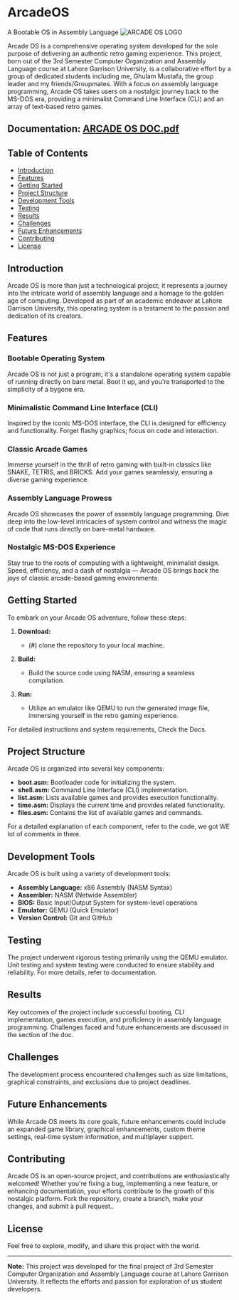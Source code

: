 # ArcadeOS
A Bootable OS in Assembly Language
![ARCADE OS LOGO](https://github.com/Musxeto/ArcadeOS/assets/138971833/6244cbf9-8e32-4181-ae2b-4661c864207d)


Arcade OS is a comprehensive operating system developed for the sole purpose of delivering an authentic retro gaming experience. This project, born out of the 3rd Semester Computer Organization and Assembly Language course at Lahore Garrison University, is a collaborative effort by a group of dedicated students including me, Ghulam Mustafa, the group leader and my friends/Groupmates. With a focus on assembly language programming, Arcade OS takes users on a nostalgic journey back to the MS-DOS era, providing a minimalist Command Line Interface (CLI) and an array of text-based retro games.

## Documentation: [ARCADE OS DOC.pdf](https://github.com/Musxeto/ArcadeOS/files/14602132/ARCADE.OS.DOC.pdf)

## Table of Contents
- [Introduction](#introduction)
- [Features](#features)
- [Getting Started](#getting-started)
- [Project Structure](#project-structure)
- [Development Tools](#development-tools)
- [Testing](#testing)
- [Results](#results)
- [Challenges](#challenges)
- [Future Enhancements](#future-enhancements)
- [Contributing](#contributing)
- [License](#license)
  

## Introduction

Arcade OS is more than just a technological project; it represents a journey into the intricate world of assembly language and a homage to the golden age of computing. Developed as part of an academic endeavor at Lahore Garrison University, this operating system is a testament to the passion and dedication of its creators.

## Features

### Bootable Operating System
Arcade OS is not just a program; it's a standalone operating system capable of running directly on bare metal. Boot it up, and you're transported to the simplicity of a bygone era.

### Minimalistic Command Line Interface (CLI)
Inspired by the iconic MS-DOS interface, the CLI is designed for efficiency and functionality. Forget flashy graphics; focus on code and interaction.

### Classic Arcade Games
Immerse yourself in the thrill of retro gaming with built-in classics like SNAKE, TETRIS, and BRICKS. Add your games seamlessly, ensuring a diverse gaming experience.

### Assembly Language Prowess
Arcade OS showcases the power of assembly language programming. Dive deep into the low-level intricacies of system control and witness the magic of code that runs directly on bare-metal hardware.

### Nostalgic MS-DOS Experience
Stay true to the roots of computing with a lightweight, minimalist design. Speed, efficiency, and a dash of nostalgia — Arcade OS brings back the joys of classic arcade-based gaming environments.

## Getting Started

To embark on your Arcade OS adventure, follow these steps:

1. **Download:**
   - (#) clone the repository to your local machine.

2. **Build:**
   - Build the source code using NASM, ensuring a seamless compilation.

3. **Run:**
   - Utilize an emulator like QEMU to run the generated image file, immersing yourself in the retro gaming experience.

For detailed instructions and system requirements, Check the Docs.

## Project Structure

Arcade OS is organized into several key components:

- **boot.asm:** Bootloader code for initializing the system.
- **shell.asm:** Command Line Interface (CLI) implementation.
- **list.asm:** Lists available games and provides execution functionality.
- **time.asm:** Displays the current time and provides related functionality.
- **files.asm:** Contains the list of available games and commands.

For a detailed explanation of each component, refer to the code, we got WE lot of comments in there.

## Development Tools

Arcade OS is built using a variety of development tools:

- **Assembly Language:** x86 Assembly (NASM Syntax)
- **Assembler:** NASM (Netwide Assembler)
- **BIOS:** Basic Input/Output System for system-level operations
- **Emulator:** QEMU (Quick Emulator)
- **Version Control:** Git and GitHub

## Testing

The project underwent rigorous testing primarily using the QEMU emulator. Unit testing and system testing were conducted to ensure stability and reliability. For more details, refer to documentation.

## Results

Key outcomes of the project include successful booting, CLI implementation, games execution, and proficiency in assembly language programming. Challenges faced and future enhancements are discussed in the section of the doc.

## Challenges

The development process encountered challenges such as size limitations, graphical constraints, and exclusions due to project deadlines.

## Future Enhancements

While Arcade OS meets its core goals, future enhancements could include an expanded game library, graphical enhancements, custom theme settings, real-time system information, and multiplayer support.

## Contributing

Arcade OS is an open-source project, and contributions are enthusiastically welcomed! Whether you're fixing a bug, implementing a new feature, or enhancing documentation, your efforts contribute to the growth of this nostalgic platform. Fork the repository, create a branch, make your changes, and submit a pull request..

## License

Feel free to explore, modify, and share this project with the world.

---

**Note:** This project was developed for the final project of 3rd Semester Computer Organization and Assembly Language course at Lahore Garrison University. It reflects the efforts and passion for exploration of us student developers.
